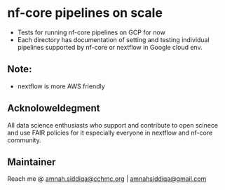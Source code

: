 # nf-core pipelines on scale 

- Tests for running nf-core pipelines on GCP for now 
- Each directory has documentation of setting and testing  individual pipelines supported by nf-core or nextflow in Google cloud env. 


## Note:

- nextflow is more AWS friendly


## Acknoloweldegment

All data science enthusiasts who support and contribute to open scinece and use FAIR policies for it especially everyone in nextflow and nf-core community.


## Maintainer 
Reach me @ amnah.siddiqa@cchmc.org | amnahsiddiqa@gmail.com